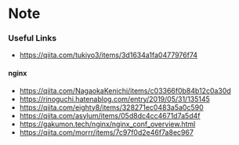 Note
===



### Useful Links


- https://qiita.com/tukiyo3/items/3d1634a1fa0477976f74


#### nginx
- https://qiita.com/NagaokaKenichi/items/c03366f0b84b12c0a30d
- https://rinoguchi.hatenablog.com/entry/2019/05/31/135145
- https://qiita.com/eighty8/items/328271ec0483a5a0c590
- https://qiita.com/asylum/items/05d8dc4cc4671d7a5d4f
- https://gakumon.tech/nginx/nginx_conf_overview.html
- https://qiita.com/morrr/items/7c97f0d2e46f7a8ec967

